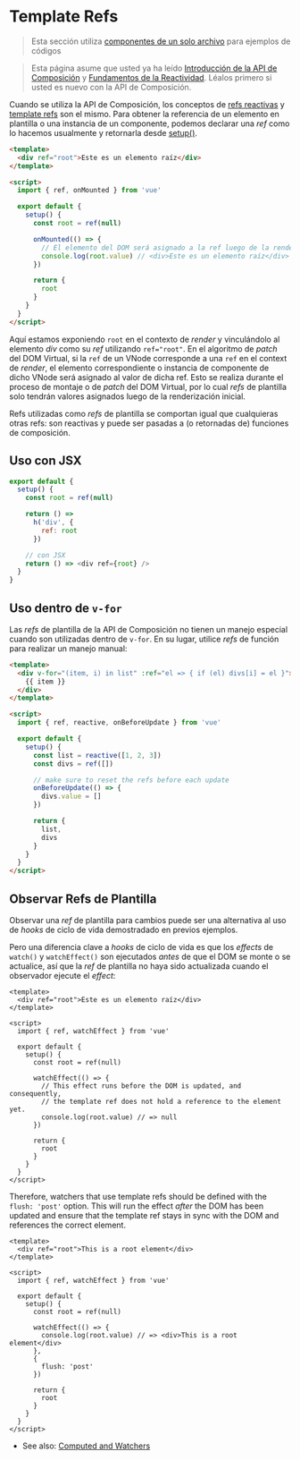 # Template Refs

> Esta sección utiliza [componentes de un solo archivo](single-file-component.html) para ejemplos de códigos

> Esta página asume que usted ya ha leído [Introducción de la API de Composición](composition-api-introduction.html) y [Fundamentos de la Reactividad](reactivity-fundamentals.html). Léalos primero si usted es nuevo con la API de Composición.

Cuando se utiliza la API de Composición, los conceptos de [refs reactivas](reactivity-fundamentals.html#creating-standalone-reactive-values-as-refs) y [template refs](component-template-refs.html) son el mismo. Para obtener la referencia de un elemento en plantilla o una instancia de un componente, podemos declarar una _ref_ como lo hacemos usualmente y retornarla desde [setup()](composition-api-setup.html).

```html
<template>
  <div ref="root">Este es un elemento raíz</div>
</template>

<script>
  import { ref, onMounted } from 'vue'

  export default {
    setup() {
      const root = ref(null)

      onMounted(() => {
        // El elemento del DOM será asignado a la ref luego de la renderización inicial
        console.log(root.value) // <div>Este es un elemento raíz</div>
      })

      return {
        root
      }
    }
  }
</script>
```

Aquí estamos exponiendo `root` en el contexto de _render_ y vinculándolo al elemento _div_ como su _ref_ utilizando `ref="root"`. En el algoritmo de _patch_ del DOM Virtual, si la `ref` de un VNode corresponde a una `ref` en el context de _render_,  el elemento correspondiente o instancia de componente de dicho VNode será asignado al valor de dicha ref. Esto se realiza durante el proceso de montaje o de _patch_ del DOM Virtual, por lo cual _refs_ de plantilla solo tendrán valores asignados luego de la renderización inicial.

Refs utilizadas como _refs_ de plantilla se comportan igual que cualquieras otras refs: son reactivas y puede ser pasadas a (o retornadas de) funciones de composición.

## Uso con JSX

```js
export default {
  setup() {
    const root = ref(null)

    return () =>
      h('div', {
        ref: root
      })

    // con JSX
    return () => <div ref={root} />
  }
}
```

## Uso dentro de `v-for`

Las _refs_ de plantilla de la API de Composición no tienen un manejo especial cuando son utilizadas dentro de `v-for`. En su lugar, utilice _refs_ de función para realizar un manejo manual:

```html
<template>
  <div v-for="(item, i) in list" :ref="el => { if (el) divs[i] = el }">
    {{ item }}
  </div>
</template>

<script>
  import { ref, reactive, onBeforeUpdate } from 'vue'

  export default {
    setup() {
      const list = reactive([1, 2, 3])
      const divs = ref([])

      // make sure to reset the refs before each update
      onBeforeUpdate(() => {
        divs.value = []
      })

      return {
        list,
        divs
      }
    }
  }
</script>
```

## Observar Refs de Plantilla

Observar una _ref_ de plantilla para cambios puede ser una alternativa al uso de _hooks_ de ciclo de vida demostradado en previos ejemplos.

Pero una diferencia clave a _hooks_ de ciclo de vida es que los _effects_ de `watch()` y `watchEffect()` son ejecutados *antes* de que el DOM se monte o se actualice, así que la _ref_ de plantilla no haya sido actualizada cuando el observador ejecute el _effect_:

```vue
<template>
  <div ref="root">Este es un elemento raíz</div>
</template>

<script>
  import { ref, watchEffect } from 'vue'

  export default {
    setup() {
      const root = ref(null)

      watchEffect(() => {
        // This effect runs before the DOM is updated, and consequently,
        // the template ref does not hold a reference to the element yet.
        console.log(root.value) // => null
      })

      return {
        root
      }
    }
  }
</script>
```

Therefore, watchers that use template refs should be defined with the `flush: 'post'` option. This will run the effect *after* the DOM has been updated and ensure that the template ref stays in sync with the DOM and references the correct element.

```vue
<template>
  <div ref="root">This is a root element</div>
</template>

<script>
  import { ref, watchEffect } from 'vue'

  export default {
    setup() {
      const root = ref(null)

      watchEffect(() => {
        console.log(root.value) // => <div>This is a root element</div>
      }, 
      {
        flush: 'post'
      })

      return {
        root
      }
    }
  }
</script>
```

* See also: [Computed and Watchers](./reactivity-computed-watchers.html#effect-flush-timing)
